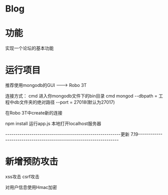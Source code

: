 
# Blog
# 功能
  实现一个论坛的基本功能

# 运行项目
  推荐使用mongodb的GUI ---> Robo 3T
  
  连接方式：
  cmd 进入你mongodb文件下的bin目录
  cmd mongod --dbpath = 工程中db文件夹的绝对路径 --port = 27018(默认为27017)
  
  在Robo 3T中create新的连接
  
  npm install
  运行app.js 
  本地打开localhost服务器
  
  ---------------------------------------------------------更新 7.19--------------------------------------------------------------------
  
 # 新增预防攻击
   xss攻击
   csrf攻击
 
 对用户信息使用Hmac加密
     
     
